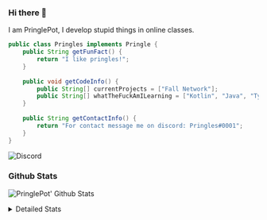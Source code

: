 ### Hi there 👋

I am PringlePot, I develop stupid things in online classes. 

```java
public class Pringles implements Pringle {
    public String getFunFact() {
        return "I like pringles!";
    }
    
    public void getCodeInfo() {
        public String[] currentProjects = ["Fall Network"];
        public String[] whatTheFuckAmILearning = ["Kotlin", "Java", "Typescript", "NextJS"];
    }
    
    public String getContactInfo() {
        return "For contact message me on discord: Pringles#0001";
    }
}
```
![Discord](https://discord.c99.nl/widget/theme-1/226911291636318208.png)


### Github Stats
![PringlePot' Github Stats](https://github-readme-stats.vercel.app/api?username=PringlePot&show_icons=true&theme=dark)

<details>
  <summary>Detailed Stats</summary>
    
<!--START_SECTION:waka-->
![Lines of code](https://img.shields.io/badge/From%20Hello%20World%20I%27ve%20Written-45956%20lines%20of%20code-blue)

**🐱 My Github Data** 

> 🏆 351 Contributions in the Year 2021
 > 
> 📦 84.5 kB Used in Github's Storage 
 > 
> 💼 Opted to Hire
 > 
> 📜 2 Public Repositories 
 > 
> 🔑 6 Private Repositories  
 > 
**I'm an Early 🐤** 

```text
🌞 Morning    46 commits     ████░░░░░░░░░░░░░░░░░░░░░   17.62% 
🌆 Daytime    135 commits    █████████████░░░░░░░░░░░░   51.72% 
🌃 Evening    80 commits     ███████░░░░░░░░░░░░░░░░░░   30.65% 
🌙 Night      0 commits      ░░░░░░░░░░░░░░░░░░░░░░░░░   0.0%

```
📅 **I'm Most Productive on Thursday** 

```text
Monday       55 commits     █████░░░░░░░░░░░░░░░░░░░░   21.07% 
Tuesday      35 commits     ███░░░░░░░░░░░░░░░░░░░░░░   13.41% 
Wednesday    26 commits     ██░░░░░░░░░░░░░░░░░░░░░░░   9.96% 
Thursday     60 commits     █████░░░░░░░░░░░░░░░░░░░░   22.99% 
Friday       45 commits     ████░░░░░░░░░░░░░░░░░░░░░   17.24% 
Saturday     34 commits     ███░░░░░░░░░░░░░░░░░░░░░░   13.03% 
Sunday       6 commits      ░░░░░░░░░░░░░░░░░░░░░░░░░   2.3%

```


📊 **This Week I Spent My Time On** 

```text
💬 Programming Languages: 
Java                     27 hrs 16 mins      ███████████████████████░░   93.37% 
XML                      1 hr 20 mins        █░░░░░░░░░░░░░░░░░░░░░░░░   4.58% 
YAML                     21 mins             ░░░░░░░░░░░░░░░░░░░░░░░░░   1.22% 
Markdown                 14 mins             ░░░░░░░░░░░░░░░░░░░░░░░░░   0.82% 
Git Config               0 secs              ░░░░░░░░░░░░░░░░░░░░░░░░░   0.01%

🔥 Editors: 
IntelliJ                 28 hrs 32 mins      ████████████████████████░   97.72% 
Sublime Text             39 mins             ░░░░░░░░░░░░░░░░░░░░░░░░░   2.28%

```

**I Mostly Code in Java** 

```text
Java                     4 repos             ████████████████████░░░░░   80.0% 
Kotlin                   1 repo              █████░░░░░░░░░░░░░░░░░░░░   20.0%

```



<!--END_SECTION:waka-->
</details>
